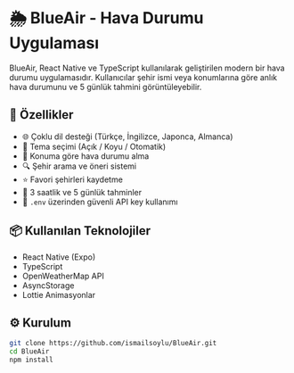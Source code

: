 # 🌦️ BlueAir - Hava Durumu Uygulaması

BlueAir, React Native ve TypeScript kullanılarak geliştirilen modern bir hava durumu uygulamasıdır. Kullanıcılar şehir ismi veya konumlarına göre anlık hava durumunu ve 5 günlük tahmini görüntüleyebilir.

## 🚀 Özellikler

- 🌐 Çoklu dil desteği (Türkçe, İngilizce, Japonca, Almanca)
- 🎨 Tema seçimi (Açık / Koyu / Otomatik)
- 📍 Konuma göre hava durumu alma
- 🔍 Şehir arama ve öneri sistemi
- ⭐ Favori şehirleri kaydetme
- 🧾 3 saatlik ve 5 günlük tahminler
- 🔐 `.env` üzerinden güvenli API key kullanımı

## 📦 Kullanılan Teknolojiler

- React Native (Expo)
- TypeScript
- OpenWeatherMap API
- AsyncStorage
- Lottie Animasyonlar

## ⚙️ Kurulum

```bash
git clone https://github.com/ismailsoylu/BlueAir.git
cd BlueAir
npm install
